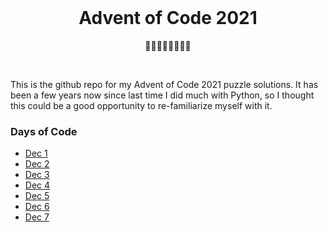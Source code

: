 <br />
<h1 align="center"><b>Advent of Code 2021</b></h1>
<p align="center">🎄🎄🎅🤶🧑‍🎄🎄🎄</p>
<br />

This is the github repo for my Advent of Code 2021 puzzle solutions. It has been a few years now since last time I did much with Python, so I thought this could be a good opportunity to re-familiarize myself with it.

### Days of Code

- [Dec 1](./days/day01/puzzle.py)
- [Dec 2](./days/day02/puzzle.py)
- [Dec 3](./days/day03/puzzle.py)
- [Dec 4](./days/day04/puzzle.py)
- [Dec 5](./days/day05/puzzle.py)
- [Dec 6](./days/day06/puzzle.py)
- [Dec 7](./days/day07/puzzle.py)